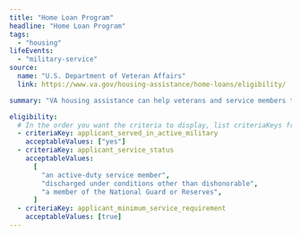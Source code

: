 ```yaml
---
title: "Home Loan Program"
headline: "Home Loan Program"
tags:
  - "housing"
lifeEvents:
  - "military-service"
source:
  name: "U.S. Department of Veteran Affairs"
  link: https://www.va.gov/housing-assistance/home-loans/eligibility/

summary: "VA housing assistance can help veterans and service members to buy, build or improve a home, or refinance a home loan."

eligibility:
  # In the order you want the criteria to display, list criteriaKeys from the csv here, each followed by a comma-separated list of which values indicate eligibility for that criteria. Wrap individual values in quotes if they have inner commas.
  - criteriaKey: applicant_served_in_active_military
    acceptableValues: ["yes"]
  - criteriaKey: applicant_service_status
    acceptableValues:
      [
        "an active-duty service member",
        "discharged under conditions other than dishonorable",
        "a member of the National Guard or Reserves",
      ]
  - criteriaKey: applicant_minimum_service_requirement
    acceptableValues: [true]
---
```

